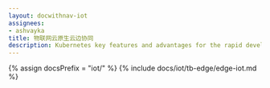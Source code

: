 ```yaml
---
layout: docwithnav-iot
assignees:
- ashvayka
title: 物联网云原生云边协同
description: Kubernetes key features and advantages for the rapid development of IoT projects and applications.
---
```


{% assign docsPrefix = "iot/" %}
{% include docs/iot/tb-edge/edge-iot.md %}

